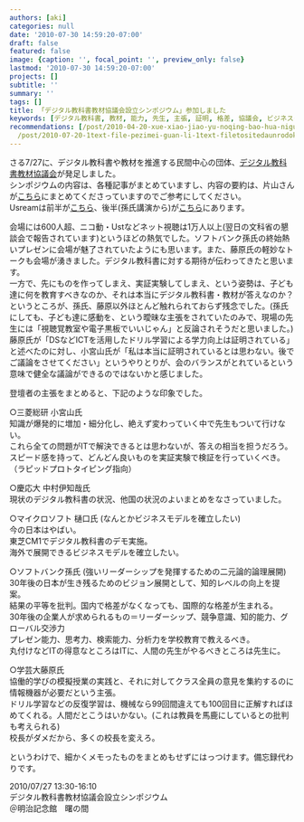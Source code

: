 ```yaml
---
authors: [aki]
categories: null
date: '2010-07-30 14:59:20-07:00'
draft: false
featured: false
image: {caption: '', focal_point: '', preview_only: false}
lastmod: '2010-07-30 14:59:20-07:00'
projects: []
subtitle: ''
summary: ''
tags: []
title: 「デジタル教科書教材協議会設立シンポジウム」参加しました
keywords: [デジタル教科書, 教材, 能力, 先生, 主張, 証明, 格差, 協議会, ビジネスモデル, 学習]
recommendations: [/post/2010-04-20-xue-xiao-jiao-yu-noqing-bao-hua-niguan-suruken-tan-hui-noraibupei-xin-gaxing-warerusoudesu-qing-bao-hua-tojiao-yu/,
  /post/2010-07-20-1text-file-pezimei-guan-li-1text-filetositedaunrodoke/, /post/2010-06-15-xue-xiao-jiao-yu-noqing-bao-hua-niguan-suruken-tan-hui-di-5hui-nomemo/]
---
```


さる7/27に、デジタル教科書や教材を推進する民間中心の団体、[デジタル教科書教材協議会](http://ditt.jp)が発足しました。  
シンポジウムの内容は、各種記事がまとめていますし、内容の要約は、片山さんが[こちら](http://e-textbook.blog.so-net.ne.jp/2010-07-30)にまとめてくださっていますのでご参考にしてください。  
Usreamは前半が[こちら](http://www.ustream.tv/recorded/8540903)、後半(孫氏講演から)が[こちら](http://www.ustream.tv/recorded/8551014)にあります。

会場には600人超、ニコ動・Ustなどネット視聴は1万人以上(翌日の文科省の懇談会で報告されています)というほどの熱気でした。ソフトバンク孫氏の終始熱いプレゼンに会場が魅了されていたようにも思います。また、藤原氏の軽妙なトークも会場が湧きました。デジタル教科書に対する期待が伝わってきたと思います。  
一方で、先にものを作ってしまえ、実証実験してしまえ、という姿勢は、子ども達に何を教育すべきなのか、それは本当にデジタル教科書・教材が答えなのか？というところが、孫氏、藤原以外ほとんど触れられておらず残念でした。(孫氏にしても、子ども達に感動を、という曖昧な主張をされていたのみで、現場の先生には「視聴覚教室や電子黒板でいいじゃん」と反論されそうだと思いました。)  
藤原氏が「DSなどICTを活用したドリル学習による学力向上は証明されている」と述べたのに対し、小宮山氏が「私は本当に証明されているとは思わない。後でご議論をさせてください」というやりとりが、会のバランスがとれているという意味で健全な議論ができるのではないかと感じました。

登壇者の主張をまとめると、下記のような印象でした。

○三菱総研 小宮山氏  
知識が爆発的に増加・細分化し、絶えず変わっていく中で先生もついて行けない。  
これら全ての問題がITで解決できるとは思わないが、答えの相当を担うだろう。  
スピード感を持って、どんどん良いものを実証実験で検証を行っていくべき。（ラピッドプロトタイピング指向）

○慶応大 中村伊知哉氏  
現状のデジタル教科書の状況、他国の状況のよいまとめをなさっていました。

○マイクロソフト 樋口氏 (なんとかビジネスモデルを確立したい)  
今の日本はやばい。  
東芝CM1でデジタル教科書のデモ実施。  
海外で展開できるビジネスモデルを確立したい。

○ソフトバンク孫氏 (強いリーダーシップを発揮するための二元論的論理展開)  
30年後の日本が生き残るためのビジョン展開として、知的レベルの向上を提案。  
結果の平等を批判。国内で格差がなくなっても、国際的な格差が生まれる。  
30年後の企業人が求められるもの＝リーダーシップ、競争意識、知的能力、グローバル交渉力  
プレゼン能力、思考力、検索能力、分析力を学校教育で教えるべき。  
丸付けなどITの得意なところはITに、人間の先生がやるべきところは先生に。

○学芸大藤原氏  
協働的学びの模擬授業の実践と、それに対してクラス全員の意見を集約するのに情報機器が必要だという主張。  
ドリル学習などの反復学習は、機械なら99回間違えても100回目に正解すればほめてくれる。人間だとこうはいかない。(これは教員を馬鹿にしているとの批判も考えられる)  
校長がダメだから、多くの校長を変えろ。

というわけで、細かくメモったものをまとめもせずにはっつけます。備忘録代わりです。

2010/07/27 13:30-16:10  
デジタル教科書教材協議会設立シンポジウム  
＠明治記念館　曙の間